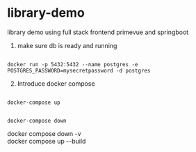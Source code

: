 # library-demo
library demo using full stack frontend primevue and springboot

1. make sure db is ready and running
```shell

docker run -p 5432:5432 --name postgres -e POSTGRES_PASSWORD=mysecretpassword -d postgres
```

2. Introduce docker compose 
```shell

docker-compose up
```

```shell

docker-compose down
```

docker compose down -v  
docker compose up --build